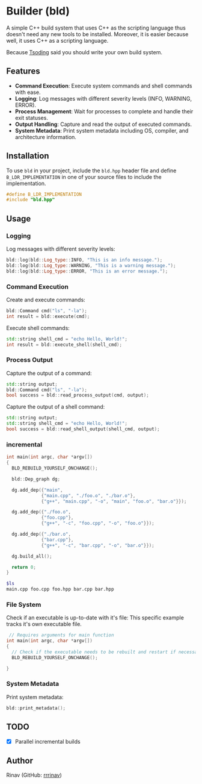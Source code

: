 # Builder (bld)

A simple C++ build system that uses C++ as the scripting language thus doesn't need any new tools to be installed.
Moreover, it is easier because well, it uses C++ as a scripting language.

Because [Tsoding](github.com/tsoding) said you should write your own build system.


## Features

- **Command Execution**: Execute system commands and shell commands with ease.
- **Logging**: Log messages with different severity levels (INFO, WARNING, ERROR).
- **Process Management**: Wait for processes to complete and handle their exit statuses.
- **Output Handling**: Capture and read the output of executed commands.
- **System Metadata**: Print system metadata including OS, compiler, and architecture information.


## Installation

To use `bld` in your project, include the `bld.hpp` header file and define `B_LDR_IMPLEMENTATION` in one of your source files to include the implementation.

```cpp
#define B_LDR_IMPLEMENTATION
#include "bld.hpp"
```

## Usage

### Logging

Log messages with different severity levels:

```cpp
bld::log(bld::Log_type::INFO, "This is an info message.");
bld::log(bld::Log_type::WARNING, "This is a warning message.");
bld::log(bld::Log_type::ERROR, "This is an error message.");
```

### Command Execution

Create and execute commands:

```cpp
bld::Command cmd("ls", "-la");
int result = bld::execute(cmd);
```

Execute shell commands:

```cpp
std::string shell_cmd = "echo Hello, World!";
int result = bld::execute_shell(shell_cmd);
```

### Process Output

Capture the output of a command:

```cpp
std::string output;
bld::Command cmd("ls", "-la");
bool success = bld::read_process_output(cmd, output);
```

Capture the output of a shell command:

```cpp
std::string output;
std::string shell_cmd = "echo Hello, World!";
bool success = bld::read_shell_output(shell_cmd, output);
```

### incremental

```cpp
int main(int argc, char *argv[])
{
  BLD_REBUILD_YOURSELF_ONCHANGE();

  bld::Dep_graph dg;

  dg.add_dep({"main",
             {"main.cpp", "./foo.o", "./bar.o"},
             {"g++", "main.cpp", "-o", "main", "foo.o", "bar.o"}});

  dg.add_dep({"./foo.o",
             {"foo.cpp"},
             {"g++", "-c", "foo.cpp", "-o", "foo.o"}});

  dg.add_dep({"./bar.o",
             {"bar.cpp"},
             {"g++", "-c", "bar.cpp", "-o", "bar.o"}});

  dg.build_all();

  return 0;
}
```
```bash
$ls
main.cpp foo.cpp foo.hpp bar.cpp bar.hpp

```

### File System

Check if an executable is up-to-date with it's file:
    This specific example tracks it's own executable file.

```cpp
 // Requires arguments for main function
int main(int argc, char *argv[])
{
  // Check if the executable needs to be rebuilt and restart if necessary
  BLD_REBUILD_YOURSELF_ONCHANGE();

}
```

### System Metadata

Print system metadata:

```cpp
bld::print_metadata();
```

## TODO

- [X] Parallel incremental builds

## Author

Rinav (GitHub: [rrrinav](https://github.com/rrrinav))
